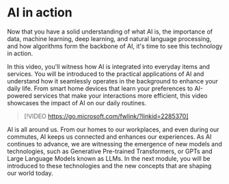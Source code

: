 # AI in action

Now that you have a solid understanding of what AI is, the importance of data, machine learning, deep learning, and natural language processing, and how algorithms form the backbone of AI, it's time to see this technology in action.

In this video, you'll witness how AI is integrated into everyday items and services. You will be introduced to the practical applications of AI and understand how it seamlessly operates in the background to enhance your daily life. From smart home devices that learn your preferences to AI-powered services that make your interactions more efficient, this video showcases the impact of AI on our daily routines.

> [!VIDEO https://go.microsoft.com/fwlink/?linkid=2285370]

AI is all around us. From our homes to our workplaces, and even during our commutes, AI keeps us connected and enhances our experiences. As AI continues to advance, we are witnessing the emergence of new models and technologies, such as Generative Pre-trained Transformers, or GPTs and Large Language Models known as LLMs. In the next module, you will be introduced to these technologies and the new concepts that are shaping our world today.
